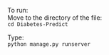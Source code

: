 To run:  
Move to the directory of the file:  
`cd Diabetes-Predict`  

Type:  
`python manage.py runserver`  
